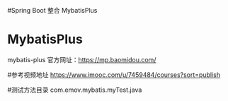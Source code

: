 #Spring Boot 整合 MybatisPlus

# MybatisPlus
mybatis-plus 官方网址：https://mp.baomidou.com/

#参考视频地址
https://www.imooc.com/u/7459484/courses?sort=publish

#测试方法目录
com.emov.mybatis.myTest.java